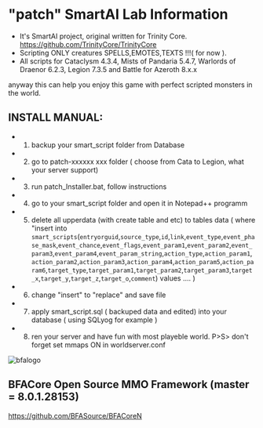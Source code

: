 # "patch" SmartAI Lab Information

- It's SmartAI project, original written for Trinity Core. https://github.com/TrinityCore/TrinityCore
- Scripting ONLY creatures SPELLS,EMOTES,TEXTS !!!( for now ).
- All scripts for Cataclysm 4.3.4, Mists of Pandaria 5.4.7, Warlords of Draenor 6.2.3, Legion 7.3.5 and Battle for Azeroth 8.x.x

anyway this can help you enjoy this game with perfect scripted monsters in the world. 
## INSTALL MANUAL:
- 1) backup your smart_script folder from Database
- 2) go to patch-xxxxxx xxx folder ( choose from Cata to Legion, what your server support)
- 3) run patch_Installer.bat, follow instructions
- 4) go to your smart_script folder and open it in Notepad++ programm
- 5) delete all upperdata (with create table and etc) to tables data 
( where "insert  into `smart_scripts`(`entryorguid`,`source_type`,`id`,`link`,`event_type`,`event_phase_mask`,`event_chance`,`event_flags`,`event_param1`,`event_param2`,`event_param3`,`event_param4`,`event_param_string`,`action_type`,`action_param1`,`action_param2`,`action_param3`,`action_param4`,`action_param5`,`action_param6`,`target_type`,`target_param1`,`target_param2`,`target_param3`,`target_x`,`target_y`,`target_z`,`target_o`,`comment`) values .... )
- 6) change "insert" to "replace" and save file
- 7) apply smart_script.sql ( backuped data and edited) into your database ( using SQLyog for example )
- 8) ren your server and have fun with most playeble world.
P>S> don't forget set mmaps ON in worldserver.conf


![bfalogo](https://cdn1.radikalno.ru/uploads/2019/6/3/68a1d7b2bc19225aa3f7f4c204911476-full.jpg)


## BFACore Open Source MMO Framework (master = 8.0.1.28153) 
https://github.com/BFASource/BFACoreN

